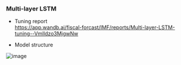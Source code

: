 ### Multi-layer LSTM

* Tuning report   
https://app.wandb.ai/fiscal-forcast/IMF/reports/Multi-layer-LSTM-tuning--Vmlldzo3MjgwNw


* Model structure

![image](https://user-images.githubusercontent.com/35391238/77998047-75b0c480-72fe-11ea-8b62-c028f9f624de.png)
